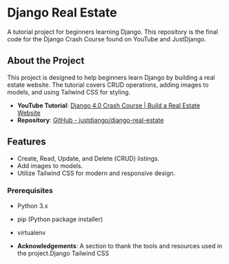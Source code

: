 # Django Real Estate

A tutorial project for beginners learning Django. This repository is the final code for the Django Crash Course found on YouTube and JustDjango.


## About the Project

This project is designed to help beginners learn Django by building a real estate website. The tutorial covers CRUD operations, adding images to models, and using Tailwind CSS for styling.

- **YouTube Tutorial**: [Django 4.0 Crash Course | Build a Real Estate Website](https://www.youtube.com/watch?v=Lx5-XtMGDsA&ab_channel=MattFreire)
- **Repository**: [GitHub - justdjango/django-real-estate](https://github.com/justdjango/django-real-estate/tree/main)

## Features

- Create, Read, Update, and Delete (CRUD) listings.
- Add images to models.
- Utilize Tailwind CSS for modern and responsive design.


### Prerequisites

- Python 3.x
- pip (Python package installer)
- virtualenv

- **Acknowledgements**: A section to thank the tools and resources used in the project.Django
Tailwind CSS
